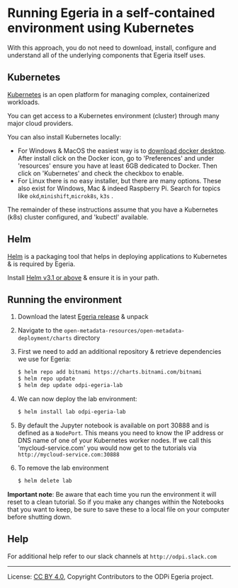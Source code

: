 <!-- SPDX-License-Identifier: CC-BY-4.0 -->
<!-- Copyright Contributors to the ODPi Egeria project. -->

# Running Egeria in a self-contained environment using Kubernetes


With this approach, you do not need to download, install, configure and understand all of the underlying components
that Egeria itself uses.

## Kubernetes
[Kubernetes](https://kubernetes.io/) is an open platform for managing complex, containerized workloads. 

You can get access to a Kubernetes environment (cluster) through many major cloud providers. 

You can also install Kubernetes locally:
 * For Windows & MacOS the easiest way is to [download docker desktop](https://hub.docker.com/?overlay=onboarding). After install click on the Docker icon, go to 'Preferences' and under 'resources' ensure you have at least 6GB dedicated to Docker. Then click on 'Kubernetes' and check the checkbox to enable.
 * For Linux there is no easy installer, but there are many options. These also exist for Windows, Mac & indeed Raspberry Pi. Search for topics like `okd`,`minishift`,`microk8s`, `k3s` . 


The remainder of these instructions assume that you have a Kubernetes (k8s) cluster configured, and 'kubectl' available. 

## Helm

[Helm](https://helm.sh/) is a packaging tool that helps in deploying applications to Kubernetes & is required by Egeria.

Install [Helm v3.1 or above](https://github.com/helm/helm/releases) & ensure it is in your path.


## Running the environment

1. Download the latest [Egeria release](https://github.com/odpi/egeria/releases) & unpack
   
1. Navigate to the `open-metadata-resources/open-metadata-deployment/charts` directory
   
1. First we need to add an additional repository & retrieve dependencies we use for Egeria:

    ```bash
    $ helm repo add bitnami https://charts.bitnami.com/bitnami
    $ helm repo update
    $ helm dep update odpi-egeria-lab
    ```
    
1. We can now deploy the lab environment:

    ```bash
    $ helm install lab odpi-egeria-lab
    ```

1. By default the Jupyter notebook is available on port 30888 and is defined as a `NodePort`. This means you need to know the
   IP address or DNS name of one of your Kubernetes worker nodes. If we call this 'mycloud-service.com' you would now get to the tutorials via `http://mycloud-service.com:30888`
   
1. To remove the lab environment

    ```bash
    $ helm delete lab
    ```

**Important note**: Be aware that each time you run the environment it will reset to a clean tutorial. So if you make
any changes within the Notebooks that you want to keep, be sure to save these to a local file on your computer before
shutting down.

## Help

For additional help refer to our slack channels at `http://odpi.slack.com`

----
License: [CC BY 4.0](https://creativecommons.org/licenses/by/4.0/),
Copyright Contributors to the ODPi Egeria project.
